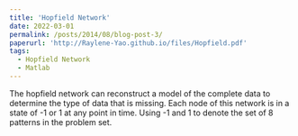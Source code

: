```yaml
---
title: 'Hopfield Network'
date: 2022-03-01
permalink: /posts/2014/08/blog-post-3/
paperurl: 'http://Raylene-Yao.github.io/files/Hopfield.pdf'
tags:
  - Hopfield Network
  - Matlab
---
```


The hopfield network can reconstruct a model of the complete data to determine the type of data that is missing. Each node of this network is in a state of -1 or 1 at any point in time. Using -1 and 1 to denote the set of 8 patterns in the problem set.
